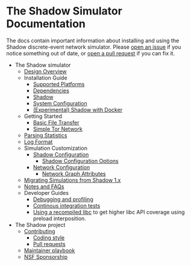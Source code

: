 # The Shadow Simulator Documentation

The docs contain important information about installing and using the Shadow
discrete-event network simulator. Please [open an
issue](https://github.com/shadow/shadow/issues) if you notice something out of
date, or [open a pull request](https://github.com/shadow/shadow/pulls) if you
can fix it.

 * The Shadow simulator
   * [Design Overview](design_overview.md)
   * Installation Guide
     * [Supported Platforms](supported_platforms.md)
     * [Dependencies](install_dependencies.md)
     * [Shadow](install_shadow.md)
     * [System Configuration](system_configuration.md)
     * [(Experimental) Shadow with Docker](install_shadow_with_docker.md)
   * Getting Started
     * [Basic File Transfer](getting_started_basic.md)
     * [Simple Tor Network](getting_started_tor.md)
   * [Parsing Statistics](parsing_statistics.md)
   * [Log Format](log_format.md)
   * Simulation Customization
     * [Shadow Configuration](shadow_config.md)
       * [Shadow Configuration Options](shadow_config_options.md)
     * [Network Configuration](network_config.md)
       * [Network Graph Attributes](network_graph_attributes.md)
   * [Migrating Simulations from Shadow 1.x](migrating_from_1x.md)
   * [Notes and FAQs](notes_and_faq.md)
   * Developer Guides
     * [Debugging and profiling](developer_guide.md)
     * [Continous integration tests](ci.md)
     * [Using a recompiled libc](using_recompiled_libc.md) to get higher libc
       API coverage using preload interposition.
 * The Shadow project
   * [Contributing](contributing.md)
     * [Coding style](coding_style.md)
     * [Pull requests](pull_requests.md)
   * [Maintainer playbook](maintainer_playbook.md)
   * [NSF Sponsorship](nsf_sponsorship.md)
